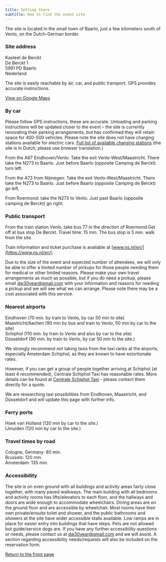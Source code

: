 ```yaml
---
title: Getting there
subtitle: How to find the event site
---
```


The site is located in the small town of Baarlo, just a few kilometers south of Venlo, on the Dutch-German border.

### Site address

Kasteel de Berckt  
De Berckt 1  
5991 PD Baarlo  
Nederland

The site is easily reachable by air, car, and public transport.  GPS provides accurate instructions.

<a href="https://goo.gl/maps/nZDafVNkrWTXniKk7" class="btn btn-primary">View on Google Maps</a>

### By car

Please follow GPS instructions, these are accurate.  Unloading and parking instructions will be updated closer to the event – the site is currently renovating their parking arrangements, but has confirmed they will retain space for 400-500 vehicles.  Please note the site does not have charging stations available for electric cars. [Full list of available charging stations](https://www.anwb.nl/verkeer/routeplanner-elektrische-auto?displayType=instructions) (the site is in Dutch, please use browser translation.)

From the A67 Eindhoven/Venlo: Take the exit Venlo-West/Maastricht. There take the N273 to Baarlo. Just before Baarlo (opposite Camping de Berckt) turn left.

From the A73  from Nijmegen:  Take the exit Venlo-West/Maastricht. There take the N273 to Baarlo. Just before Baarlo (opposite Camping de Berckt) go left. 

From Roermond: take the N273 to Venlo. Just past Baarlo (opposite camping de Berckt) go right.

### Public transport

From the train station Venlo, take bus 77 in the direction of Roermond.Get off at bus stop De Berckt.  Travel time: 15 min. The bus stop is 5 min. walk from the site.

Train information and ticket purchase is available at [www.ns.nl/en/](https://www.ns.nl/en/)

Due to the size of the event and expected number of attendees, we will only be able to offer
a limited number of pickups for those people needing them for medical or other limited reasons.
Please make your own travel arrangements as much as possible, but if you do need a pickup, please
email [dw30year@gmail.com](mailto:dw30year@gmail.com) with your information and reasons for
needing a pickup and we will see what we can arrange.  Please note there may be a cost associated
with this service.

### Nearest airports

Eindhoven (70 min. by train to Venlo, by car 50 min to site)  
Maastricht/Aachen (90 min by bus and train to Venlo, 50 min by car to the site)  
Schiphol (110 min. by train to Venlo and also by car to the site)  
Düsseldorf (90 min. by train to Venlo, by car 50 min to the site.)

We strongly recommend *not* taking taxis from the taxi ranks at the airports, especially Amsterdam Schiphol, as they are known to have extortionate rates.

However, if you can get a group of people together arriving at Schiphol (at least 4 recommended), Centrale Schiphol Taxi has reasonable rates.  More details can be found at [Centrale Schiphol Taxi](https://www.centraleschipholtaxi.nl/en/prices-schiphol/) - please contact them directly for a quote.

We are researching taxi possibilities from Eindhoven, Maastricht, and Düsseldorf and will update this page with further info.

### Ferry ports

Hoek van Holland (120 min by car to the site.)  
IJmuiden (120 min by car to the site.)

### Travel times by road

Cologne, Germany: 80 min.  
Brussels: 120 min.  
Amsterdam: 135 min.

### Accessibility

The site is on even ground with all buildings and activity areas fairly close together, with many paved walkways.  The main building with all bedrooms and activity rooms has lifts/elevators to each floor, and the hallways and doors are wide enough to accommodate wheelchairs.  Dining areas are on the ground floor and are accessible by wheelchair.  Most rooms have their own private/ensuite toilet and shower, and the public bathrooms and showers at the site have wider accessible stalls available.  Low ramps are in place for easier entry into buildings that have steps.  Pets are not allowed but guide/service dogs are.  If you have any further accessibility questions or needs, please contact us at dw30year@gmail.com and we will assist.  A section regarding accessibility needs/requests will also be included on the reservation form.


<div class="text-center">
  <a href="/" class="btn btn-primary">Return to the front page</a>
</div>
